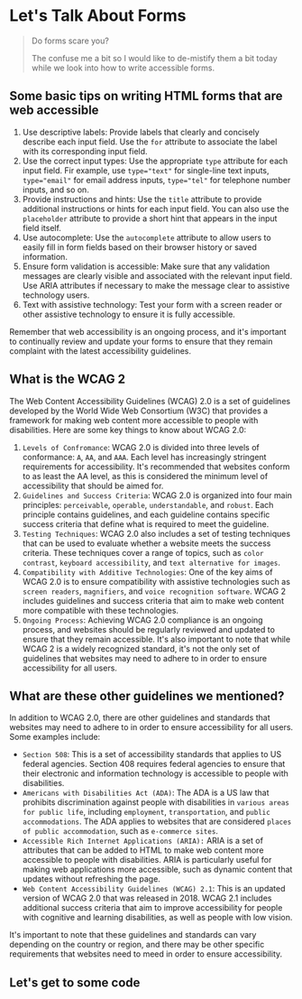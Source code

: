 # Let's Talk About Forms

> Do forms scare you?
>
> The confuse me a bit so I would like to de-mistify them a bit today
while we look into how to write accessible forms.

## Some basic tips on writing HTML forms that are web accessible

1. Use descriptive labels: Provide labels that clearly and concisely
   describe each input field. Use the `for` attribute to associate the
   label with its corresponding input field.
2. Use the correct input types: Use the appropriate `type` attribute for
   each input field. Fir example, use `type="text"` for single-line text
   inputs, `type="email"` for email address inputs, `type="tel"` for
   telephone number inputs, and so on.
3. Provide instructions and hints: Use the `title` attribute to provide
   additional instructions or hints for each input field. You can also
   use the `placeholder` attribute to provide a short hint that appears
   in the input field itself.
4. Use autocomplete: Use the `autocomplete` attribute to allow users to
   easily fill in form fields based on their browser history or saved
   information.
5. Ensure form validation is accessible: Make sure that any validation
   messages are clearly visible and associated with the relevant input
   field. Use ARIA attributes if necessary to make the message clear to
   assistive technology users.
6. Text with assistive technology: Test your form with a screen reader
   or other assistive technology to ensure it is fully accessible.

Remember that web accessibility is an ongoing process, and it's
important to continually review and update your forms to ensure that
they remain complaint with the latest accessibility guidelines.

## What is the WCAG 2

The Web Content Accessibility Guidelines (WCAG) 2.0 is a set of
guidelines developed by the World Wide Web Consortium (W3C) that
provides a framework for making web content more accessible to people
with disabilities. Here are some key things to know about WCAG 2.0:

1. `Levels of Confromance`: WCAG 2.0 is divided into three levels of
   conformance: `A`, `AA`, and `AAA`. Each level has increasingly stringent
   requirements for accessibility. It's recommended that websites
   conform to as least the AA level, as this is considered the minimum
   level of accessibility that should be aimed for.
2. `Guidelines and Success Criteria`: WCAG 2.0 is organized into four main
   principles: `perceivable`, `operable`, `understandable`, and `robust`. Each
   principle contains guidelines, and each guideline contains specific
   success criteria that define what is required to meet the guideline.
3. `Testing Techniques`: WCAG 2.0 also includes a set of testing
   techniques that can be used to evaluate whether a website meets the
   success criteria. These techniques cover a range of topics, such as
   `color contrast`, `keyboard accessibility`, and `text alternative for
   images`.
4. `Compatibility with Additive Technologies`: One of the key aims of
   WCAG 2.0 is to ensure compatibility with assistive technologies such
   as `screen readers`, `magnifiers`, and `voice recognition software`. WCAG 2
   includes guidelines and success criteria that aim to make web content
   more compatible with these technologies.
5. `Ongoing Process`: Achieving WCAG 2.0 compliance is an ongoing
   process, and websites should be regularly reviewed and updated to
   ensure that they remain accessible. It's also important to note that
   while WCAG 2 is a widely recognized standard, it's not the only set
   of guidelines that websites may need to adhere to in order to ensure
   accessibility for all users.

## What are these other guidelines we mentioned?

In addition to WCAG 2.0, there are other guidelines and standards that
websites may need to adhere to in order to ensure accessibility for all
users. Some examples include:

* `Section 508`: This is a set of accessibility standards that applies
  to US federal agencies. Section 408 requires federal agencies to
  ensure that their electronic and information technology is accessible
  to people with disabilities.
* `Americans with Disabilities Act (ADA)`: The ADA is a US law that
  prohibits discrimination against people with disabilities in `various
  areas for public life`, including `employment`, `transportation`, and `public
  accommodations`. The ADA applies to websites that are considered `places
  of public accommodation`, such as `e-commerce sites`.
* `Accessible Rich Internet Applications (ARIA):` ARIA is a set of
  attributes that can be added to HTML to make web content more
  accessible to people with disabilities. ARIA is particularly useful for
  making web applications more accessible, such as dynamic content that
  updates without refreshing the page.
* `Web Content Accessibility Guidelines (WCAG) 2.1`: This is an updated
  version of WCAG 2.0 that was released in 2018. WCAG 2.1 includes
  additional success criteria that aim to improve accessibility for
  people with cognitive and learning disabilities, as well as people
  with low vision.

It's important to note that these guidelines and standards can vary
depending on the country or region, and there may be other specific
requirements that websites need to meed in order to ensure
accessibility.

## Let's get to some code


